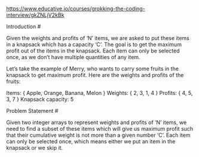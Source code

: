 https://www.educative.io/courses/grokking-the-coding-interview/gkZNLjV2kBk

Introduction #

Given the weights and profits of ‘N’ items, we are asked to put these items in a knapsack which has a capacity ‘C’. The goal is to get the maximum profit out of the items in the knapsack. Each item can only be selected once, as we don’t have multiple quantities of any item.

Let’s take the example of Merry, who wants to carry some fruits in the knapsack to get maximum profit. Here are the weights and profits of the fruits:

Items: { Apple, Orange, Banana, Melon }
Weights: { 2, 3, 1, 4 }
Profits: { 4, 5, 3, 7 }
Knapsack capacity: 5

Problem Statement #

Given two integer arrays to represent weights and profits of ‘N’ items, we need to find a subset of these items which will give us maximum profit such that their cumulative weight is not more than a given number ‘C’. Each item can only be selected once, which means either we put an item in the knapsack or we skip it.


